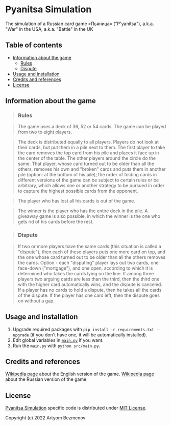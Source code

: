 # Pyanitsa Simulation

The simulation of a Russian card game «Пьяница» ("P'yanitsa"), a.k.a. "War" in the USA, a.k.a. "Battle" in the UK

## Table of contents

- [Information about the game](#information-about-the-game)
  - [Rules](#rules)
  - [Dispute](#dispute)
- [Usage and installation](#usage-and-installation)
- [Credits and references](#credits-and-references)
- [License](#license)

## Information about the game

> ### Rules

> The game uses a deck of 36, 52 or 54 cards. The game can be played from two to eight players.

> The deck is distributed equally to all players. Players do not look at their cards, but put them in a pile next to them. The first player to take the card removes the top card from his pile and places it face up in the center of the table. The other players around the circle do the same. That player, whose card turned out to be older than all the others, removes his own and "broken" cards and puts them in another pile (option: at the bottom of his pile); the order of folding cards in different versions of the game can be subject to certain rules or be arbitrary, which allows one or another strategy to be pursued in order to capture the highest possible cards from the opponent.

> The player who has lost all his cards is out of the game.

> The winner is the player who has the entire deck in the pile. A giveaway game is also possible, in which the winner is the one who gets rid of his cards before the rest.

> ### Dispute

> If two or more players have the same cards (this situation is called a "dispute"), then each of these players puts one more card on top, and the one whose card turned out to be older than all the others removes the cards. Option - each "disputing" player lays out two cards, one face-down ("mortgage"), and one open, according to which it is determined who takes the cards lying on the line. If among three players two arguing cards are less than the third, then the third one with the higher card automatically wins, and the dispute is canceled. If a player has no cards to hold a dispute, then he takes all the cards of the dispute. If the player has one card left, then the dispute goes on without a gap.

## Usage and installation

1. Upgrade required packages with `pip install -r requirements.txt --upgrade` (if you don't have one, it will be automatically installed).
2. Edit global variables in [`main.py`](src/main.py) if you want.
3. Run the `main.py` with `python src/main.py`.

## Credits and references

[Wikipedia page](https://en.wikipedia.org/wiki/War_(card_game)) about the English version of the game.
[Wikipedia page](https://ru.wikipedia.org/wiki/%D0%9F%D1%8C%D1%8F%D0%BD%D0%B8%D1%86%D0%B0_(%D0%BA%D0%B0%D1%80%D1%82%D0%BE%D1%87%D0%BD%D0%B0%D1%8F_%D0%B8%D0%B3%D1%80%D0%B0)) about the Russian version of the game.

## License

[Pyanitsa Simulation](https://github.com/8nhuman8/pyanitsa-simulation) specific code is distributed under [MIT License](https://github.com/8nhuman8/pyanitsa-simulation/blob/master/LICENSE).

Copyright (c) 2022 Artyom Bezmenov
